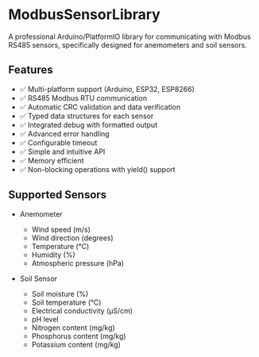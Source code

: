 # ModbusSensorLibrary
A professional Arduino/PlatformIO library for communicating with Modbus RS485 sensors, specifically designed for anemometers and soil sensors.

## Features

- ✅ Multi-platform support (Arduino, ESP32, ESP8266)
- ✅ RS485 Modbus RTU communication
- ✅ Automatic CRC validation and data verification
- ✅ Typed data structures for each sensor
- ✅ Integrated debug with formatted output
- ✅ Advanced error handling
- ✅ Configurable timeout
- ✅ Simple and intuitive API
- ✅ Memory efficient
- ✅ Non-blocking operations with yield() support

## Supported Sensors
- Anemometer
    - Wind speed (m/s)
    - Wind direction (degrees)
    - Temperature (°C)
    - Humidity (%)
    - Atmospheric pressure (hPa)

- Soil Sensor
    - Soil moisture (%)
    - Soil temperature (°C)
    - Electrical conductivity (µS/cm)
    - pH level
    - Nitrogen content (mg/kg)
    - Phosphorus content (mg/kg)
    - Potassium content (mg/kg)